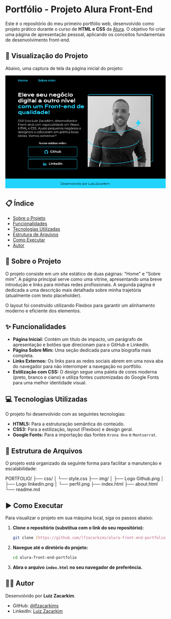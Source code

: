 # Portfólio - Projeto Alura Front-End

Este é o repositório do meu primeiro portfólio web, desenvolvido como projeto prático durante o curso de **HTML e CSS** da [Alura](https://www.alura.com.br/). O objetivo foi criar uma página de apresentação pessoal, aplicando os conceitos fundamentais de desenvolvimento front-end.

## 🚀 Visualização do Projeto

Abaixo, uma captura de tela da página inicial do projeto:

![Página Inicial do Portfólio](./img/portfolio.png)

## 📋 Índice

- [Sobre o Projeto](#-sobre-o-projeto)
- [Funcionalidades](#-funcionalidades)
- [Tecnologias Utilizadas](#-tecnologias-utilizadas)
- [Estrutura de Arquivos](#-estrutura-de-arquivos)
- [Como Executar](#-como-executar)
- [Autor](#-autor)

## 📖 Sobre o Projeto

O projeto consiste em um site estático de duas páginas: "Home" e "Sobre mim". A página principal serve como uma vitrine, apresentando uma breve introdução e links para minhas redes profissionais. A segunda página é dedicada a uma descrição mais detalhada sobre minha trajetória (atualmente com texto placeholder).

O layout foi construído utilizando Flexbox para garantir um alinhamento moderno e eficiente dos elementos.

## ✨ Funcionalidades

- **Página Inicial:** Contém um título de impacto, um parágrafo de apresentação e botões que direcionam para o GitHub e LinkedIn.
- **Página Sobre Mim:** Uma seção dedicada para uma biografia mais completa.
- **Links Externos:** Os links para as redes sociais abrem em uma nova aba do navegador para não interromper a navegação no portfólio.
- **Estilização com CSS:** O design segue uma paleta de cores moderna (preto, branco e ciano) e utiliza fontes customizadas do Google Fonts para uma melhor identidade visual.

## 💻 Tecnologias Utilizadas

O projeto foi desenvolvido com as seguintes tecnologias:

- **HTML5:** Para a estruturação semântica do conteúdo.
- **CSS3:** Para a estilização, layout (Flexbox) e design geral.
- **Google Fonts:** Para a importação das fontes `Krona One` e `Montserrat`.

## 📂 Estrutura de Arquivos

O projeto está organizado da seguinte forma para facilitar a manutenção e escalabilidade:

PORTFOLIO/
├── css/
│   └── style.css
├── img/
│   ├── Logo Github.png
│   ├── Logo linkedin.png
│   └── perfil.png
├── index.html
├── about.html
└── readme.md


## ▶️ Como Executar

Para visualizar o projeto em sua máquina local, siga os passos abaixo:

1.  **Clone o repositório (substitua com o link do seu repositório):**
    ```sh
    git clone [https://github.com/lfzacarkims/alura-front-end-portfolio.git](https://github.com/lfzacarkims/alura-front-end-portfolio.git)
    ```
2.  **Navegue até o diretório do projeto:**
    ```sh
    cd alura-front-end-portfolio
    ```
3.  **Abra o arquivo `index.html` no seu navegador de preferência.**

## 👨‍💻 Autor

Desenvolvido por **Luiz Zacarkim**.

- GitHub: [@lfzacarkims](https://www.github.com/lfzacarkims)
- LinkedIn: [Luiz Zacarkim](https://www.linkedin.com/in/zacarkim/)